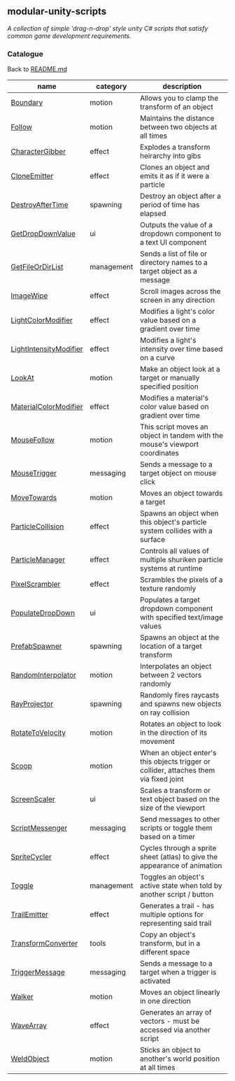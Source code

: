 ## modular-unity-scripts
*A collection of simple 'drag-n-drop' style unity C# scripts that satisfy common game development requirements.*

### Catalogue

Back to [README.md](./README.md)

| name | category | description |
| --- | --- | --- |
| [Boundary](./ModularScripts/Boundary.cs)                             |   motion      |   Allows you to clamp the transform of an object
| [Follow](./ModularScripts/Follow.cs)                                 |   motion      |   Maintains the distance between two objects at all times
| [CharacterGibber](./ModularScripts/CharacterGibber.cs)               |   effect      |   Explodes a transform heirarchy into gibs
| [CloneEmitter](./ModularScripts/CloneEmitter.cs)                     |   effect      |   Clones an object and emits it as if it were a particle
| [DestroyAfterTime](./ModularScripts/DestroyAfterTime.cs)             |   spawning    |   Destroy an object after a period of time has elapsed
| [GetDropDownValue](./ModularScripts/GetDropDownValue.cs)             |   ui          |   Outputs the value of a dropdown component to a text UI component
| [GetFileOrDirList](./ModularScripts/GetFileOrDirList.cs)             |   management  |   Sends a list of file or directory names to a target object as a message
| [ImageWipe](./ModularScripts/ImageWipe.cs)                           |   effect      |   Scroll images across the screen in any direction
| [LightColorModifier](./ModularScripts/LightColorModifier.cs)         |   effect      |   Modifies a light's color value based on a gradient over time
| [LightIntensityModifier](./ModularScripts/LightIntensityModifier.cs) |   effect      |   Modifies a light's intensity over time based on a curve
| [LookAt](./ModularScripts/LookAt.cs)                                 |   motion      |   Make an object look at a target or manually specified position
| [MaterialColorModifier](./ModularScripts/MaterialColorModifier.cs)   |   effect      |   Modifies a material's color value based on gradient over time
| [MouseFollow](./ModularScripts/MouseFollow.cs)                       |   motion      |   This script moves an object in tandem with the mouse's viewport coordinates
| [MouseTrigger](./ModularScripts/MouseTrigger.cs)                     |   messaging   |   Sends a message to a target object on mouse click
| [MoveTowards](./ModularScripts/MoveTowards.cs)                       |   motion      |   Moves an object towards a target
| [ParticleCollision](./ModularScripts/ParticleCollision.cs)           |   effect      |   Spawns an object when this object's particle system collides with a surface
| [ParticleManager](./ModularScripts/ParticleManager.cs)               |   effect      |   Controls all values of multiple shuriken particle systems at runtime
| [PixelScrambler](./ModularScripts/PixelScrambler.cs)                 |   effect      |   Scrambles the pixels of a texture randomly
| [PopulateDropDown](./ModularScripts/PopulateDropDown.cs)             |   ui          |   Populates a target dropdown component with specified text/image values
| [PrefabSpawner](./ModularScripts/PrefabSpawner.cs)                   |   spawning    |   Spawns an object at the location of a target transform
| [RandomInterpolator](./ModularScripts/RandomInterpolator.cs)         |   motion      |   Interpolates an object between 2 vectors randomly
| [RayProjector](./ModularScripts/RayProjector.cs)                     |   spawning    |   Randomly fires raycasts and spawns new objects on ray collision
| [RotateToVelocity](./ModularScripts/RotateToVelocity.cs)             |   motion      |   Rotates an object to look in the direction of its movement
| [Scoop](./ModularScripts/Scoop.cs)                                   |   motion      |   When an object enter's this objects trigger or collider, attaches them via fixed joint
| [ScreenScaler](./ModularScripts/ScreenScaler.cs)                     |   ui          |   Scales a transform or text object based on the size of the viewport
| [ScriptMessenger](./ModularScripts/ScriptMessenger.cs)               |   messaging   |   Send messages to other scripts or toggle them based on a timer
| [SpriteCycler](./ModularScripts/SpriteCycler.cs)                     |   effect      |   Cycles through a sprite sheet (atlas) to give the appearance of animation
| [Toggle](./ModularScripts/Toggle.cs)                                 |   management  |   Toggles an object's active state when told by another script / button
| [TrailEmitter](./ModularScripts/TrailEmitter.cs)                     |   effect      |   Generates a trail - has multiple options for representing said trail
| [TransformConverter](./ModularScripts/TransformConverter.cs)         |   tools       |   Copy an object's transform, but in a different space
| [TriggerMessage](./ModularScripts/TriggerMessage.cs)                 |   messaging   |   Sends a message to a target when a trigger is activated
| [Walker](./ModularScripts/Walker.cs)                                 |   motion      |   Moves an object linearly in one direction
| [WaveArray](./ModularScripts/WaveArray.cs)                           |   effect      |   Generates an array of vectors - must be accessed via another script
| [WeldObject](./ModularScripts/WeldObject.cs)                         |   motion      |   Sticks an object to another's world position at all times
    